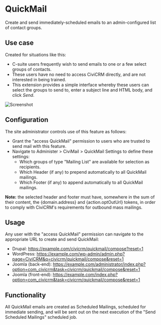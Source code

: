# QuickMail
Create and send immediately-scheduled emails to an admin-configured list of 
contact groups.

## Use case
Created for situations like this:

* C-suite users frequently wish to send emails to one or a few select groups of contacts.
* These users have no need to access CiviCRM directly, and are not interested in being trained.
* This extension provides a simple interface whereby these users can select the groups to send to, enter a subject line and HTML body, and click _Send_.

![Screenshot](https://joineryhq.com/external/civicrm/com.joineryhq.quickmail/quickmail.png "Screen Shot")

## Configuration
The site administrator controls use of this feature as follows:

* Grant the "access QuickMail" permission to users who are trusted to send mail with this feature.
* Navigate to Administer > CiviMail > QuickMail Settings to define these settings:
  * Which groups of type "Mailing List" are available for selection as recipients.
  * Which Header (if any) to prepend automatically to all QuickMail mailings.
  * Which Footer (if any) to append automatically to all QuickMail mailings.

**Note:** the selected header and footer must have, somewhere in the sum of their content, the {domain.address} and {action.optOutUrl} tokens, in order to comply with CiviCRM's requirements for outbound mass mailings.

## Usage

Any user with the "access QuickMail" permission can navigate to the appropriate URL to create and send QuickMail:
* Drupal: https://example.com/civicrm/quickmail/compose?reset=1
* WordPress: https://example.com/wp-admin/admin.php?page=CiviCRM&q=civicrm/quickmail/compose&reset=1
* Joomla (back-end): https://example.com/administrator/index.php?option=com_civicrm&task=civicrm/quickmail/compose&reset=1
* Joomla (front-end): https://example.com/index.php?option=com_civicrm&task=civicrm/quickmail/compose&reset=1

## Functionality
All QuickMail emails are created as Scheduled Mailings, scheduled for immediate sending, and will be sent out on the next execution of the "Send Scheduled Mailings" scheduled job.
